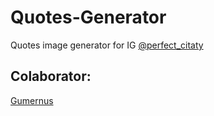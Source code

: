 # Quotes-Generator
Quotes image generator for IG <a href="https://instagram.com/perfect_citaty" target="_blank">@perfect_citaty</a>

## Colaborator: 
<a href="https://github.com/gumernus">Gumernus</a>
